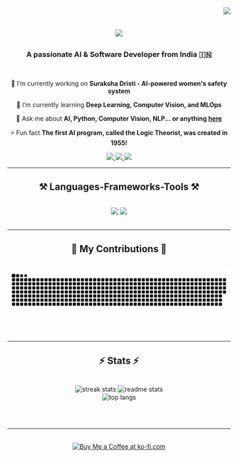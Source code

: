 <img align="right" src="https://visitor-badge.laobi.icu/badge?page_id=yashswi-shukla.yashswi-shukla" />

<h1 align="center">
    <img src="https://readme-typing-svg.herokuapp.com/?font=Righteous&size=35&center=true&vCenter=true&width=500&height=70&duration=4000&lines=Hi+There!+👋;+I'm+Yashswi+Shukla!;" />
</h1>

<h3 align="center">A passionate AI & Software Developer from India 🇮🇳</h3>

<br/>

<div align="center">
 
 🔭 I’m currently working on **Suraksha Dristi - AI-powered women's safety system**
 
 🌱 I’m currently learning **Deep Learning, Computer Vision, and MLOps**

💬 Ask me about **AI, Python, Computer Vision, NLP... or anything [here](https://github.com/yashswi-shukla/yashswi-shukla/issues)**

⚡ Fun fact **The first AI program, called the Logic Theorist, was created in 1955!**

 </div>
 
<div align="center"> 
  <a href="mailto:yashswi.shukla@example.com">
    <img src="https://img.shields.io/badge/Gmail-333333?style=for-the-badge&logo=gmail&logoColor=red" />
  </a>
  <a href="https://linkedin.com/in/yashswi-shukla" target="_blank">
    <img src="https://img.shields.io/badge/LinkedIn-0077B5?style=for-the-badge&logo=linkedin&logoColor=white" target="_blank" />
  </a>
  <a href="https://yashswi-shukla.github.io" target="_blank">
     <img src="https://img.shields.io/badge/Portfolio-FF5722?style=for-the-badge&logo=google-chrome&logoColor=white" target="_blank" />
  </a>
</div>

 <hr/>
 
<h2 align="center">⚒️ Languages-Frameworks-Tools ⚒️</h2>
<br/>
<div align="center">
    <img src="https://skillicons.dev/icons?i=python,cpp,java,javascript,html,css" />
    <img src="https://skillicons.dev/icons?i=react,nodejs,flask,mongodb,mysql,git,github,vscode,linux" /><br>
</div>

<br/>
<hr/>

<div align="center">
  <h2>🐍 My Contributions 🐍</h2>
  <br>
  <img alt="snake eating my contributions" src="github-contribution-grid-snake-dark.svg"
  
  <br/><br/><br/>
</div>

<hr/>

<h2 align="center">⚡ Stats ⚡</h2>
<br>
<div align=center>
  <img width=390 src="https://streak-stats.demolab.com/?user=yashswi-shukla&count_private=true&theme=react&border_radius=10" alt="streak stats"/>
  <img width=390 src="https://github-readme-stats.vercel.app/api?username=yashswi-shukla&count_private=true&show_icons=true&theme=react&rank_icon=github&border_radius=10" alt="readme stats" />
  <br/>
  <img width=325 align="center" src="https://github-readme-stats.vercel.app/api/top-langs/?username=yashswi-shukla&hide=HTML&langs_count=8&layout=compact&theme=react&border_radius=10&size_weight=0.5&count_weight=0.5&exclude_repo=github-readme-stats" alt="top langs" />
</div>

<br/><br/>

<hr/>

<br/>

<div align="center">
<a href='https://ko-fi.com/V7V4RAK9C' target='_blank'><img height='64' style='border:0px;height:64px;' src='https://storage.ko-fi.com/cdn/kofi1.png?v=3' border='0' alt='Buy Me a Coffee at ko-fi.com' /></a>
</div>

<br/>

